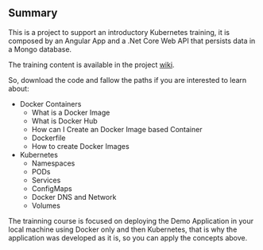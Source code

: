 ## Summary

This is a project to support an introductory Kubernetes training, it is composed by an Angular App and a .Net Core Web API that persists data in a Mongo database.


The training content is available in the project [wiki](https://github.com/DonRamaral/training-kubernetes-introduction/wiki).


So, download the code and fallow the paths if you are interested to learn about:

- Docker Containers
  - What is a Docker Image
  - What is Docker Hub
  - How can I Create an Docker Image based Container
  - Dockerfile
  - How to create Docker Images
- Kubernetes
  - Namespaces
  - PODs
  - Services
  - ConfigMaps
  - Docker DNS and Network
  - Volumes

The trainning course is focused on deploying the Demo Application in your local machine using Docker only and then Kubernetes, that is why the application was developed as it is, so you can apply the concepts above.